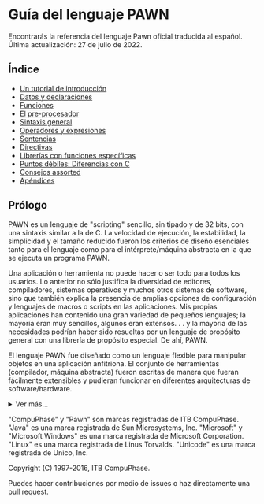 # Guía del lenguaje PAWN

Encontrarás la referencia del lenguaje Pawn oficial traducida al español.
Última actualización: 27 de julio de 2022.

## Índice

 - [Un tutorial de introducción](1.%20Un%20tutorial%20de%20introduccion/0-sub-indice.md)
 - [Datos y declaraciones]()
 - [Funciones]()
 - [El pre-procesador]()
 - [Sintaxis general]()
 - [Operadores y expresiones]()
 - [Sentencias]()
 - [Directivas]()
 - [Librerías con funciones específicas]()
 - [Puntos débiles: Diferencias con C]()
 - [Consejos assorted]()
 - [Apéndices]()

## Prólogo

PAWN es un lenguaje de "scripting" sencillo, sin tipado y de 32 bits, con una sintaxis similar a la de C. La velocidad de ejecución, la estabilidad, la simplicidad y el tamaño reducido fueron los criterios de diseño esenciales tanto para el lenguaje como para el intérprete/máquina abstracta en la que se ejecuta un programa PAWN.

Una aplicación o herramienta no puede hacer o ser todo para todos los usuarios. Lo anterior no sólo justifica la diversidad de editores, compiladores, sistemas operativos y muchos otros sistemas de software, sino que también explica la presencia de amplias opciones de configuración y lenguajes de macros o scripts en las aplicaciones. Mis propias aplicaciones han contenido una gran variedad de pequeños lenguajes; la mayoría eran muy sencillos, algunos eran extensos. . . y la mayoría de las necesidades podrían haber sido resueltas por un lenguaje de propósito general con una librería de propósito especial. De ahí, PAWN. 

El lenguaje PAWN fue diseñado como un lenguaje flexible para manipular objetos en una aplicación anfitriona. El conjunto de herramientas (compilador, máquina abstracta) fueron escritas de manera que fueran fácilmente extensibles y pudieran funcionar en diferentes arquitecturas de software/hardware.

<details><summary>Ver más...</summary>
<p>
PAWN es un descendiente del Small C original de Ron Cain y
James Hendrix, que a su vez era un subconjunto de C. Algunas de las
modificaciones que hice a Small C, por ejemplo, la eliminación del sistema de tipos
 y la sustitución de punteros por referencias, eran tan
fundamental que difícilmente podría llamar a mi lenguaje un "subconjunto de
C" o un "dialecto de C". Por lo tanto, eliminé el "C"
del título y utilicé el nombre "SMALL" como nombre del
lenguaje en mi publicación en el Dr. Dobb's Journal y en los años
desde entonces. Durante el desarrollo y el mantenimiento del producto, recibí
recibí muchas peticiones de cambios. Uno de los cambios más solicitados fue el de utilizar un nombre diferente - la búsqueda de información sobre el lenguaje de scripting SMALL en
Internet se veía dificultada por el hecho de que "small" fuera una palabra tan común.
El cambio de nombre se produjo junto con un cambio significativo en
el lenguaje: el soporte de "estados" (y máquinas de estado).
Estoy en deuda con Ron Cain y James Hendrix (y más recientemente
Andy Yuen), por su trabajo en Small C y al Dr. Dobb's Journal
por publicarlo. Aunque debo haber tocado casi todas las líneas
del código original varias veces, los orígenes de Small C siguen siendo
claramente visibles.

En el apéndice C hay un informe detallado de los objetivos y compromisos del diseño; aquí me gustaría resumir algunos puntos clave. Como se ha escrito en los párrafos anteriores, PAWN es para personalizar aplicaciones (escribiendo scripts), no para escribir aplicaciones. PAWN
es débil en la estructuración de datos porque los programas de PAWN están pensados para
manipular objetos (texto, sprites, streams, consultas, . . .) en la aplicación
aplicación anfitriona, pero el programa PAWN es, intencionalmente, negado el acceso directo a cualquier dato fuera de su máquina abstracta. El único
medios que un programa PAWN tiene para manipular objetos en la aplicación
es llamando a subrutinas, llamadas "funciones nativas",
que la aplicación anfitriona proporciona.
PAWN es flexible en esa área clave: la llamada a funciones. PAWN soporta valores por defecto para cualquiera de los argumentos de una función, llamada por referencia así como llamada por valor, y argumentos de función "nombrados" así como
argumentos de función "posicionales". PAWN no tiene un mecanismo de "comprobación de tipo
de comprobación de tipos", por ser un lenguaje sin tipos,
pero ofrece en su lugar un mecanismo de "comprobación de clasificación", llamado "etiquetas". El sistema de etiquetas es especialmente conveniente para
argumentos de función porque cada argumento puede especificar múltiples
etiquetas aceptables.
En cualquier lenguaje, el poder (o la debilidad) no reside en las características individuales, sino en su combinación. En el caso de PAWN, creo que
la combinación de argumentos con nombre -que permite especificar
argumentos de la función en cualquier orden, y los valores por defecto -que le permiten omitir la especificación de los argumentos que no le interesan
, se combinan en una forma conveniente y "descriptiva" de llamar
funciones (nativas) para manipular objetos en la aplicación anfitriona
</p>
</details>


"CompuPhase" y "Pawn" son marcas registradas de ITB CompuPhase.
"Java" es una marca registrada de Sun Microsystems, Inc.
"Microsoft" y "Microsoft Windows" es una marca registrada de Microsoft Corporation.
"Linux" es una marca registrada de Linus Torvalds.
"Unicode" es una marca registrada de Unico, Inc.

Copyright (C) 1997-2016, ITB CompuPhase.

Puedes hacer contribuciones por medio de issues o haz directamente una pull request.
